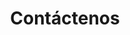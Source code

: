 ---
layout: contact

title: Contáctenos
description: Ponte en contacto con nosotros si tienes alguna pregunta sobre nuestros servicios o el Instituto.

menus:
  header:
    title: Contáctenos
    weight: 5
  footer:
    title: Contáctenos
    weight: 5
---